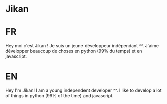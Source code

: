 # Jikan
# FR

Hey moi c'est Jikan ! Je suis un jeune développeur indépendant ^^. J'aime développer beaucoup de choses en python (99% du temps) et en javascript.

# EN

Hey I'm Jikan! I am a young independent developer ^^. I like to develop a lot of things in python (99% of the time) and javascript.

